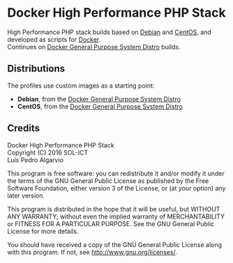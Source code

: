 # Docker High Performance PHP Stack
High Performance PHP stack builds based on [Debian](https://www.debian.org/) and [CentOS](https://www.centos.org/), and developed as scripts for [Docker](https://www.docker.com/).  
Continues on [Docker General Purpose System Distro](https://github.com/solict/docker-general-purpose-system-distro) builds.

## Distributions
The profiles use custom images as a starting point:
- __Debian__, from the [Docker General Purpose System Distro](https://github.com/solict/docker-general-purpose-system-distro)
- __CentOS__, from the [Docker General Purpose System Distro](https://github.com/solict/docker-general-purpose-system-distro)

## Credits
Docker High Performance PHP Stack  
Copyright (C) 2016 SOL-ICT  
Luís Pedro Algarvio

This program is free software: you can redistribute it and/or modify
it under the terms of the GNU General Public License as published by
the Free Software Foundation, either version 3 of the License, or
(at your option) any later version.

This program is distributed in the hope that it will be useful,
but WITHOUT ANY WARRANTY; without even the implied warranty of
MERCHANTABILITY or FITNESS FOR A PARTICULAR PURPOSE.  See the
GNU General Public License for more details.

You should have received a copy of the GNU General Public License
along with this program.  If not, see <http://www.gnu.org/licenses/>.